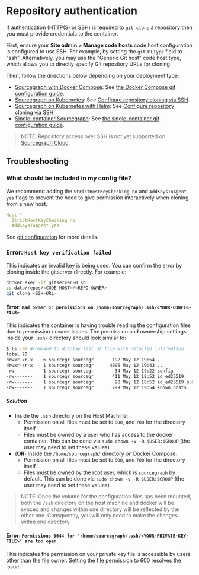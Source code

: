 # Repository authentication

If authentication (HTTP(S) or SSH) is required to `git clone` a repository then you must provide credentials to the container.

First, ensure your **Site admin > Manage code hosts** code host configuration is configured to use SSH. For example, by setting the `gitURLType` field to "ssh". Alternatively, you may use the "Generic Git host" code host type, which allows you to directly specify Git repository URLs for cloning.

Then, follow the directions below depending on your deployment type:

- [Sourcegraph with Docker Compose](../deploy/docker-compose/index.md): See [the Docker Compose git configuration guide](../deploy/docker-compose/index.md#git-configuration).
- [Sourcegraph on Kubernetes](../deploy/kubernetes/index.md): See [Configure repository cloning via SSH](../deploy/kubernetes/configure.md#ssh-for-cloning).
- [Sourcegraph on Kubernetes with Helm](../deploy/kubernetes/helm.md): See [Configure repository cloning via SSH](../deploy/kubernetes/helm.md#using-ssh-to-clone-repositories).
- [Single-container Sourcegraph](../deploy/docker-single-container/index.md): See [the single-container git configuration guide](../deploy/docker-single-container/index.md#git-configuration-and-authentication).

>NOTE: Repository access over SSH is not yet supported on [Sourcegraph Cloud](../../cloud/index.md).

## Troubleshooting

### What should be included in my config file?

We recommend adding the `StrictHostKeyChecking no` and `AddKeysToAgent yes` flags to prevent the need to give permission interactively when cloning from a new host.

```yaml
Host *
  StrictHostKeyChecking no
  AddKeysToAgent yes
```

See [git configuration](./git_config.md) for more details.

### Error: `Host key verification failed`

This indicates an invalid key is being used. You can confirm the error by cloning inside the gitserver directly. For example:

```bash
docker exec -it gitserver-0 sh
cd data/repos/<CODE-HOST>/<REPO-OWNER>
git clone <SSH-URL>
```

#### Error: `Bad owner or permissions on /home/sourcegraph/.ssh/<YOUR-CONFIG-FILE>`

This indicates the container is having trouble reading the configuration files due to permission / owner issues.
The permission and ownership settings inside your `.ssh/` directory should look similar to:
```bash
$ ls -al #command to display list of file with detailed information
total 20
drwxr-xr-x    6 sourcegr sourcegr       192 May 12 19:54 .
drwxr-sr-x    1 sourcegr sourcegr      4096 May 12 19:43 ..
-rw-------    1 sourcegr sourcegr        34 May 12 19:22 config
-rw-------    1 sourcegr sourcegr       411 May 12 18:52 id_ed25519
-rw-------    1 sourcegr sourcegr        98 May 12 18:52 id_ed25519.pub
-rw-------    1 sourcegr sourcegr       799 May 12 19:54 known_hosts
```

##### Solution

- Inside the `.ssh` directory on the Host Machine:
  - Permission on all files must be set to `600`, and `700` for the directory itself.
  - Files must be owned by a user who has access to the docker container. This can be done via `sudo chown -v -R $USER:$GROUP` (the user may need to set these values).
- (**OR**) Inside the `/home/sourcegraph/` directory on Docker Compose:
  - Permission on all files must be set to `600`, and `700` for the directory itself.
  - Files must be owned by the root user, which is `sourcegraph` by default. This can be done via `sudo chown -v -R $USER:$GROUP` (the user may need to set these values).


>NOTE: Once the volume for the configuration files has been mounted, both the `/ssh` directory on the host machine and docker will be synced and changes within one directory will be reflected by the other one. Consquently, you will only need to make the changes within one directory.

#### Error: `Permissions 0644 for '/home/sourcegraph/.ssh/<YOUR-PRIVATE-KEY-FILE>' are too open`

This indicates the permission on your private key file is accessible by users other than the file owner. Setting the file permission to 600 resolves the issue.
